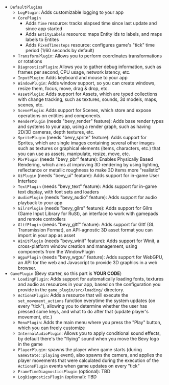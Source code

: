 
* `DefaultPlugins`
    * `LogPlugin`: Adds customizable logging to your app
    * `CorePlugin`
        * Adds `Time` resource: tracks elapsed time since last update and since app started
        * Adds `EntityLabels` resource: maps Entity ids to labels, and maps labels to Entites
        * Adds `FixedTimesteps` resource: configures game's "tick" time period (1/60 seconds by default)
    * `TransformPlugin`: Allows you to perform coordinates transformations or rotations
    * `DiagnosticsPlugin`: Allows you to gather debug information, such as frames per second, CPU usage, network latency, etc.
    * `InputPlugin`: Adds keyboard and mouse to your app
    * `WindowPlugin`: Adds window support, so you can create windows, resize them, focus, move, drag & drop, etc.
    * `AssetPlugin`: Adds support for Assets, which are typed collections with change tracking, such as textures, sounds, 3d models, maps, scenes, etc.
    * `ScenePlugin`: Adds support for Scenes, which store and expose operations on entities and components.
    * `RenderPlugin` (needs "bevy_render" feature): Adds base render types and systems to your app, using a render graph, such as having 2D/3D cameras, depth textures, etc.
    * `SpritePlugin` (needs "bevy_sprite" feature): Adds support for Sprites, which are single images containing several other images such as textures or graphical elements (items, characters, etc.) that you can use as assets, manipulate, resize, move, etc.
    * `PbrPlugin` (needs "bevy_pbr" feature): Enables Physically Based Rendering, which aims at improving 3D rendering by using lighting, reflectance or metallic roughness to make 3D items more "realistic"
    * `UiPlugin` (needs "bevy_ui" feature): Adds support for in-game User Interface
    * `TextPlugin` (needs "bevy_text" feature): Adds support for in-game text display, with font sets and loaders
    * `AudioPlugin` (needs "bevy_audio" feature): Adds support for audio playback to your app
    * `GilrsPlugin` (needs "bevy_gilrs" feature): Adds support for Gilrs (Game Input Library for RuSt), an interface to work with gamepads and remote controllers
    * `GltfPlugin` (needs "bevy_gltf" feature): Adds support for Gltf (GL Transmission Format), an API-agnostic 3D asset format you can import in your app as asset
    * `WinitPlugin` (needs "bevy_winit" feature): Adds support for Winit, a cross-platform window creation and management, using components from the WindowPlugin
    * `WgpuPlugin` (needs "bevy_wgpu" feature): Adds support for WebGPU, an API for the web and Javascript to provide 3D graphics in a web browser.
* `GamePlugin` (Bevy starter, so this part is **YOUR CODE**)
    * `LoadingPlugin`: Adds support for automatically loading fonts, textures and audio as resources in your app, based on the configuration you provide in the `game_plugin/src/loading/` directory.
    * `ActionsPlugin`: Adds a resource that will execute the `set_movement_actions` function everytime the system updates (on every "tick"), allowing you to determine whether the user has pressed some keys, and what to do after that (update player's movement, etc.)
    * `MenuPlugin`: Adds the main menu where you press the "Play" button, which you can freely customize
    * `InternalAudioPlugin`: Allows you to apply conditional sound effects, by default there's the "flying" sound when you move the Bevy logo in the game
    * `PlayerPlugin`: spawns the player when game starts (during `GameState::playing` event), also spawns the camera, and applies the player movements that were calculated during the execution of the `ActionsPlugin` events when game updates on every "tick"
    * `FrameTimeDiagnosticsPlugin` (optional): TBD
    * `LogDiagnosticsPlugin` (optional): TBD